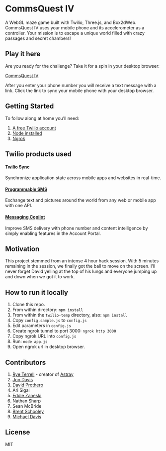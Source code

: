 # CommsQuest IV
A WebGL maze game built with Twilio, Three.js, and Box2dWeb. CommsQuest IV uses your mobile phone and its accelerometer as a controller. Your mission is to escape a unique world filled with crazy passages and secret chambers!

## Play it here
Are you ready for the challenge? Take it for a spin in your desktop browser:

[CommsQuest IV](http://bit.ly/2bofiwx)

After you enter your phone number you will receive a text message with a link. Click the link to sync your mobile phone with your desktop browser.

## Getting Started
To follow along at home you’ll need:

1. [A free Twilio account](https://www.twilio.com/try-twilio)
2. [Node installed](https://nodejs.org/en/download/)
3. [Ngrok](https://ngrok.com/)

## Twilio products used
#### [Twilio Sync](https://www.twilio.com/sync/api)
Synchronize application state across mobile apps and websites in real-time.

#### [Programmable SMS](https://www.twilio.com/sms/api)
Exchange text and pictures around the world from any web or mobile app with one API.

#### [Messaging Copilot](https://www.twilio.com/copilot)
Improve SMS delivery with phone number and content intelligence by simply enabling features in the Account Portal.

## Motivation
This project stemmed from an intense 4 hour hack session. With 5 minutes remaining in the session, we finally got the ball to move on the screen. I'll never forget David yelling at the top of his lungs and everyone jumping up and down when we got it to work.

## How to run it locally
1. Clone this repo.
1. From within directory: `npm install`
1. From within the `twilio-temp` directory, also: `npm install`
1. Copy `config.sample.js` to `config.js`
1. Edit parameters in `config.js`
1. Create ngrok tunnel to port 3000: `ngrok http 3000`
1. Copy ngrok URL into `config.js`
1. Run: `node app.js`
1. Open ngrok url in desktop browser.

## Contributors
1. [Rye Terrell](https://github.com/wwwtyro) - creator of [Astray](https://github.com/wwwtyro/Astray)
2. [Jon Davis](https://github.com/jonedavis)
3. [David Prothero](https://github.com/dprothero/)
4. Ari Sigal
5. [Eddie Zaneski](https://github.com/eddiezane)
5. Nathan Sharp
6. Sean McBride
7. [Brent Schooley](https://github.com/brentschooley/)
8. [Michael Davis](https://github.com/michaeled)

## License
MIT
